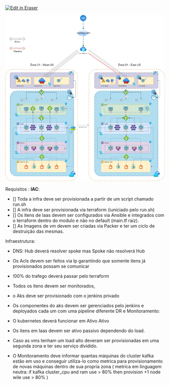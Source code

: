 [![Edit in Eraser](https://firebasestorage.googleapis.com/v0/b/second-petal-295822.appspot.com/o/images%2Fgithub%2FOpen%20in%20Eraser.svg?alt=media&token=968381c8-a7e7-472a-8ed6-4a6626da5501)](https://app.eraser.io/workspace/6Dmm3kkdMBwMDu63GKNU)


![arq](./img/arq.jpg "")

Requisitos :
**IAC**:



- [] Toda a infra deve ser provisionada a partir de um script chamado run.sh
- [] A infra deve ser provisionada via terraform (iuniciado pelo run.sh)
- [] Os itens de Iaas devem ser configurados via Ansible e integrados com o terraform dentro do modulo e não no default (main.tf raiz).
- [] As Imagens de vm devem ser criadas via Packer e ter um ciclo de destruição das mesmas.


Infraestrutura: 

- DNS: Hub deverá resolver spoke mas Spoke não resolverá Hub
- Os Acls devem ser feitos via Ip garantindo que somente itens já provisionados possam se comunicar
- !00% do trafego deverá passar pelo terraform
- Todos os itens devem ser monitorados,
- o Aks deve ser provisionado com o jenkins privado
- Os componentes do aks devem ser gerenciados pelo jenkins e deployados cada um com uma pipeline diferente
DR e Monitoramento:

- O kubernetes deverá funcionar em Ativo Ativo 
- Os itens em Iaas devem ser ativo passivo dependendo do load.
- Caso as vms tenham um load alto deveram ser provisionadas em uma segunda zona e ter seu serviço dividido.
- O Monitoramento deve informar quantas máquinas do cluster kafka estão em uso e conseguir utiliza-lo como metrica para provisionamento de novas máquinas dentro de sua propria zona
 ( metrica em linguagem neutra:
 if kafka cluster_cpu and ram use > 80% then provision +1 node wile use > 80% )



<!--- Eraser file: https://app.eraser.io/workspace/6Dmm3kkdMBwMDu63GKNU --->